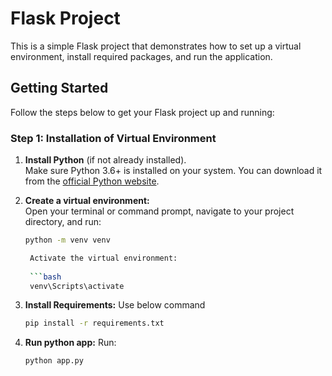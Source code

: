 # Flask Project

This is a simple Flask project that demonstrates how to set up a virtual environment, install required packages, and run the application.

## Getting Started

Follow the steps below to get your Flask project up and running:

### Step 1: Installation of Virtual Environment

1. **Install Python** (if not already installed).  
   Make sure Python 3.6+ is installed on your system. You can download it from the [official Python website](https://www.python.org/downloads/).

2. **Create a virtual environment:**  
   Open your terminal or command prompt, navigate to your project directory, and run:

   ```bash
   python -m venv venv

    Activate the virtual environment:
    
    ```bash
    venv\Scripts\activate

3. **Install Requirements:**
    Use below command
    ```bash
    pip install -r requirements.txt

4. **Run python app:**
    Run:
    ```bash
    python app.py
